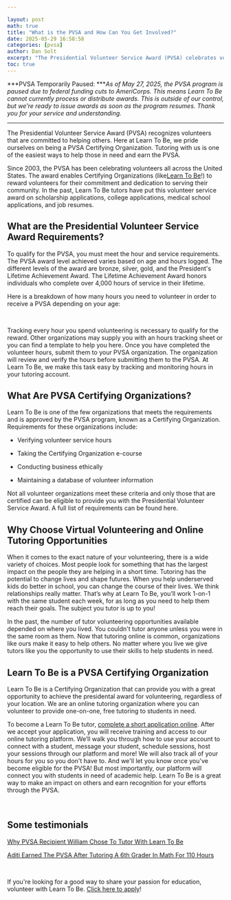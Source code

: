 ```yaml
---

layout: post
math: true
title: "What is the PVSA and How Can You Get Involved?"
date: 2025-05-29 16:58:58
categories: [pvsa]
author: Dan Solt
excerpt: "The Presidential Volunteer Service Award (PVSA) celebrates volunteers who help others. Learn To Be is proud to be a PVSA Certifying Organization."
toc: true
---
```


***PVSA Temporarily Paused: ****As of May 27, 2025, the PVSA program is paused due to federal funding cuts to AmeriCorps. This means Learn To Be cannot currently process or distribute awards. This is outside of our control, but we’re ready to issue awards as soon as the program resumes. Thank you for your service and understanding.*

-----

The Presidential Volunteer Service Award (PVSA) recognizes volunteers that are committed to helping others. Here at Learn To Be, we pride ourselves on being a PVSA Certifying Organization. Tutoring with us is one of the easiest ways to help those in need and earn the PVSA.

Since 2003, the PVSA has been celebrating volunteers all across the United States. The award enables Certifying Organizations (like[Learn To Be](https://www.learntobe.org/apply)!) to reward volunteers for their commitment and dedication to serving their community. In the past, Learn To Be tutors have put this volunteer service award on scholarship applications, college applications, medical school applications, and job resumes.


## What are the Presidential Volunteer Service Award Requirements?

To qualify for the PVSA, you must meet the hour and service requirements. The PVSA award level achieved varies based on age and hours logged. The different levels of the award are bronze, silver, gold, and the President's Lifetime Achievement Award. The Lifetime Achievement Award honors individuals who complete over 4,000 hours of service in their lifetime.

Here is a breakdown of how many hours you need to volunteer in order to receive a PVSA depending on your age:

‍

Tracking every hour you spend volunteering is necessary to qualify for the reward. Other organizations may supply you with an hours tracking sheet or you can find a template to help you here. Once you have completed the volunteer hours, submit them to your PVSA organization. The organization will review and verify the hours before submitting them to the PVSA. At Learn To Be, we make this task easy by tracking and monitoring hours in your tutoring account.


## What Are PVSA Certifying Organizations?

Learn To Be is one of the few organizations that meets the requirements and is approved by the PVSA program, known as a Certifying Organization. Requirements for these organizations include:

- Verifying volunteer service hours

- Taking the Certifying Organization e-course

- Conducting business ethically

- Maintaining a database of volunteer information

Not all volunteer organizations meet these criteria and only those that are certified can be eligible to provide you with the Presidential Volunteer Service Award. A full list of requirements can be found here.


## **Why Choose Virtual Volunteering and Online Tutoring Opportunities**

When it comes to the exact nature of your volunteering, there is a wide variety of choices. Most people look for something that has the largest impact on the people they are helping in a short time. Tutoring has the potential to change lives and shape futures. When you help underserved kids do better in school, you can change the course of their lives. We think relationships really matter. That’s why at Learn To Be, you’ll work 1-on-1 with the same student each week, for as long as you need to help them reach their goals. The subject you tutor is up to you!

In the past, the number of tutor volunteering opportunities available depended on where you lived. You couldn't tutor anyone unless you were in the same room as them. Now that tutoring online is common, organizations like ours make it easy to help others. No matter where you live we give tutors like you the opportunity to use their skills to help students in need.


## **Learn To Be is a PVSA Certifying Organization**

Learn To Be is a Certifying Organization that can provide you with a great opportunity to achieve the presidental award for volunteering, regardless of your location. We are an online tutoring organization where you can volunteer to provide one-on-one, free tutoring to students in need.

To become a Learn To Be tutor, [complete a short application online](https://www.learntobe.org/apply?utm_source=pvsa-blog). After we accept your application, you will receive training and access to our online tutoring platform. We’ll walk you through how to use your account to connect with a student, message your student, schedule sessions, host your sessions through our platform and more! We will also track all of your hours for you so you don't have to. And we'll let you know once you've become eligible for the PVSA! But most importantly, our platform will connect you with students in need of academic help. Learn To Be is a great way to make an impact on others and earn recognition for your efforts through the PVSA.

‍


## Some testimonials

[Why PVSA Recipient William Chose To Tutor With Learn To Be](https://www.learntobe.org/blog/why-pvsa-recipient-william-chose-to-tutor-with-learn-to-be)

[Aditi Earned The PVSA After Tutoring A 6th Grader In Math For 110 Hours](https://www.learntobe.org/blog/aditi-earned-the-pvsa-after-tutoring-a-6th-grader-in-math-for-110-hours)

‍

If you're looking for a good way to share your passion for education, volunteer with Learn To Be. [Click here to apply](https://www.learntobe.org/apply?utm_source=pvsa-blog)! 

‍